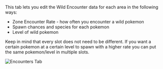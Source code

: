 This tab lets you edit the Wild Encounter data for each area in the following ways:

* Zone Encounter Rate - how often you encounter a wild pokemon
* Spawn chances and species for each pokemon
* Level of wild pokemon

Keep in mind that every slot does not need to be different. If you want a certain pokemon at a certain level to spawn with a higher rate you can put the same pokemon/level in multiple slots.

![Encounters Tab](https://github.com/jakefordyce/PokemonROMEditor/blob/master/images/EncountersTab.PNG)